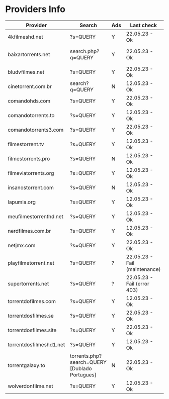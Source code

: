 
# Providers Info

| **Provider**            | **Search**                                    | **Ads** | **Last check**                | **Default**   |
|-------------------------|-----------------------------------------------|---------|-------------------------------|---------------|
| 4kfilmeshd.net          | ?s=QUERY                                      | Y       | 22.05.23 - Ok                 | Y             |
| baixartorrents.net      | search.php?q=QUERY                            | Y       | 22.05.23 - Ok                 | N (many ads)  |
| bludvfilmes.net         | ?s=QUERY                                      | Y       | 22.05.23 - Ok                 | Y             |
| cinetorrent.com.br      | search?q=QUERY                                | N       | 12.05.23 - Ok                 | Y             |
| comandohds.com          | ?s=QUERY                                      | Y       | 22.05.23 - Ok                 | Y             |
| comandotorrents.to      | ?s=QUERY                                      | Y       | 12.05.23 - Ok                 | Y             |
| comandotorrents3.com    | ?s=QUERY                                      | Y       | 22.05.23 - Ok                 | Y             |
| filmestorrent.tv        | ?s=QUERY                                      | Y       | 12.05.23 - Ok                 | Y             |
| filmestorrents.pro      | ?s=QUERY                                      | N       | 12.05.23 - Ok                 | Y             |
| filmeviatorrents.org    | ?s=QUERY                                      | Y       | 12.05.23 - Ok                 | Y             |
| insanostorrent.com      | ?s=QUERY                                      | N       | 12.05.23 - Ok                 | Y             |
| lapumia.org             | ?s=QUERY                                      | Y       | 12.05.23 - Ok                 | Y             |
| meufilmestorrenthd.net  | ?s=QUERY                                      | Y       | 12.05.23 - Ok                 | Y             |
| nerdfilmes.com.br       | ?s=QUERY                                      | Y       | 12.05.23 - Ok                 | Y             |
| netjmx.com              | ?s=QUERY                                      | Y       | 22.05.23 - Ok                 | Y             |
| playfilmetorrent.net    | ?s=QUERY                                      | ?       | 22.05.23 - Fail (maintenance) | Y             |
| supertorrents.net       | ?s=QUERY                                      | ?       | 22.05.23 - Fail (error 403)   | N (not added) |
| torrentdofilmes.com     | ?s=QUERY                                      | Y       | 12.05.23 - Ok                 | Y             |
| torrentdosfilmes.se     | ?s=QUERY                                      | Y       | 22.05.23 - Ok                 | Y             |
| torrentdosfilmes.site   | ?s=QUERY                                      | Y       | 22.05.23 - Ok                 | Y             |
| torrentdosfilmeshd1.net | ?s=QUERY                                      | Y       | 12.05.23 - Ok                 | Y             |
| torrentgalaxy.to        | torrents.php?search=QUERY [Dublado Portugues] | N       | 22.05.23 - Ok                 | Y             |
| wolverdonfilme.net      | ?s=QUERY                                      | Y       | 12.05.23 - Ok                 | Y             |

